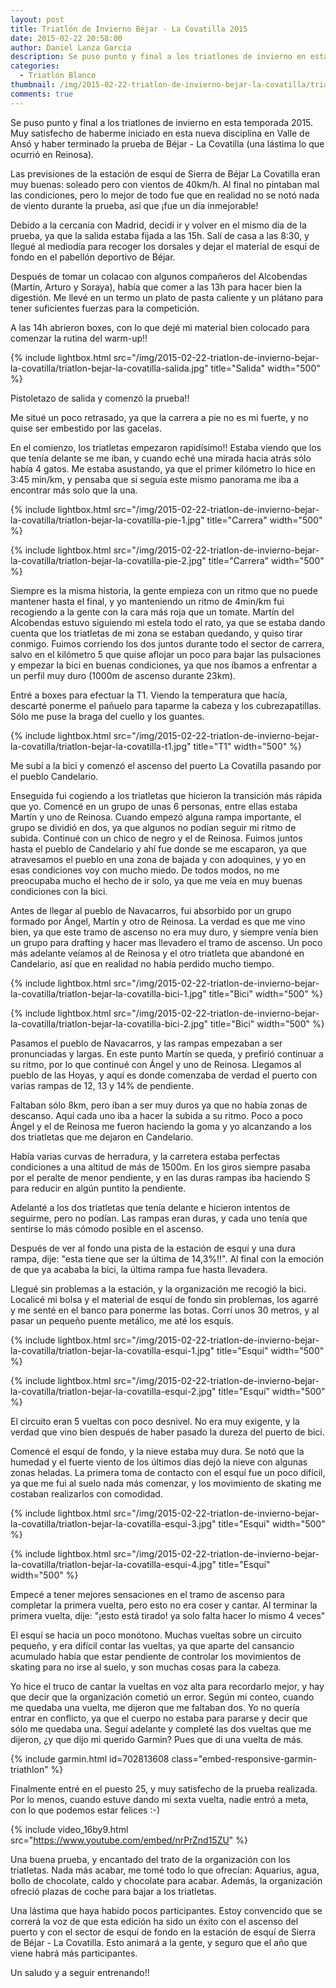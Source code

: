 ```yaml
---
layout: post
title: Triatlón de Invierno Béjar - La Covatilla 2015
date: 2015-02-22 20:58:00
author: Daniel Lanza García
description: Se puso punto y final a los triatlones de invierno en esta temporada 2015. Muy satisfecho de haberme iniciado en esta nueva disciplina en Valle de Ansó y haber terminado la prueba de Béjar - La Covatilla.
categories:
  - Triatlón Blanco
thumbnail: /img/2015-02-22-triatlon-de-invierno-bejar-la-covatilla/triatlon-bejar-la-covatilla-esqui-2.jpg
comments: true
---
```


Se puso punto y final a los triatlones de invierno en esta temporada 2015. Muy satisfecho de haberme iniciado en esta nueva disciplina en Valle de Ansó y haber terminado la prueba de Béjar - La Covatilla (una lástima lo que ocurrió en Reinosa).

Las previsiones de la estación de esquí de Sierra de Béjar La Covatilla eran muy buenas: soleado pero con vientos de 40km/h. Al final no pintaban mal las condiciones, pero lo mejor de todo fue que en realidad no se notó nada de viento durante la prueba, así que ¡fue un día inmejorable!

Debido a la cercanía con Madrid, decidí ir y volver en el mismo día de la prueba, ya que la salida estaba fijada a las 15h. Salí de casa a las 8:30, y llegué al mediodía para recoger los dorsales y dejar el material de esquí de fondo en el pabellón deportivo de Béjar.

Después de tomar un colacao con algunos compañeros del Alcobendas (Martín, Arturo y Soraya), había que comer a las 13h para hacer bien la digestión. Me llevé en un termo un plato de pasta caliente y un plátano para tener suficientes fuerzas para la competición.

A las 14h abrieron boxes, con lo que dejé mi material bien colocado para comenzar la rutina del warm-up!!

{% include lightbox.html src="/img/2015-02-22-triatlon-de-invierno-bejar-la-covatilla/triatlon-bejar-la-covatilla-salida.jpg" title="Salida" width="500" %}

Pistoletazo de salida y comenzó la prueba!!

Me situé un poco retrasado, ya que la carrera a pie no es mi fuerte, y no quise ser embestido por las gacelas.

En el comienzo, los triatletas empezaron rapidísimo!! Estaba viendo que los que tenía delante se me iban, y cuando eché una mirada hacia atrás sólo había 4 gatos. Me estaba asustando, ya que el primer kilómetro lo hice en 3:45 min/km, y pensaba que si seguía este mismo panorama me iba a encontrar más solo que la una.

{% include lightbox.html src="/img/2015-02-22-triatlon-de-invierno-bejar-la-covatilla/triatlon-bejar-la-covatilla-pie-1.jpg" title="Carrera" width="500" %}

{% include lightbox.html src="/img/2015-02-22-triatlon-de-invierno-bejar-la-covatilla/triatlon-bejar-la-covatilla-pie-2.jpg" title="Carrera" width="500" %}

Siempre es la misma historia, la gente empieza con un ritmo que no puede mantener hasta el final, y yo manteniendo un ritmo de 4min/km fui recogiendo a la gente con la cara más roja que un tomate. Martín del Alcobendas estuvo siguiendo mi estela todo el rato, ya que se estaba dando cuenta que los triatletas de mi zona se estaban quedando, y quiso tirar conmigo. Fuimos corriendo los dos juntos durante todo el sector de carrera, salvo en el kilómetro 5 que quise aflojar un poco para bajar las pulsaciones y empezar la bici en buenas condiciones, ya que nos íbamos a enfrentar a un perfil muy duro (1000m de ascenso durante 23km).

Entré a boxes para efectuar la T1. Viendo la temperatura que hacía, descarté ponerme el pañuelo para taparme la cabeza y los cubrezapatillas. Sólo me puse la braga del cuello y los guantes.

{% include lightbox.html src="/img/2015-02-22-triatlon-de-invierno-bejar-la-covatilla/triatlon-bejar-la-covatilla-t1.jpg" title="T1" width="500" %}

Me subí a la bici y comenzó el ascenso del puerto La Covatilla pasando por el pueblo Candelario.

Enseguida fui cogiendo a los triatletas que hicieron la transición más rápida que yo. Comencé en un grupo de unas 6 personas, entre ellas estaba Martín y uno de Reinosa. Cuando empezó alguna rampa importante, el grupo se dividió en dos, ya que algunos no podían seguir mi ritmo de subida. Continué con un chico de negro y el de Reinosa. Fuimos juntos hasta el pueblo de Candelario y ahí fue donde se me escaparon, ya que atravesamos el pueblo en una zona de bajada y con adoquines, y yo en esas condiciones voy con mucho miedo. De todos modos, no me preocupaba mucho el hecho de ir solo, ya que me veía en muy buenas condiciones con la bici.

Antes de llegar al pueblo de Navacarros, fui absorbido por un grupo formado por Ángel, Martín y otro de Reinosa. La verdad es que me vino bien, ya que este tramo de ascenso no era muy duro, y siempre venía bien un grupo para drafting y hacer mas llevadero el tramo de ascenso. Un poco más adelante veíamos al de Reinosa y el otro triatleta que abandoné en Candelario, así que en realidad no había perdido mucho tiempo.

{% include lightbox.html src="/img/2015-02-22-triatlon-de-invierno-bejar-la-covatilla/triatlon-bejar-la-covatilla-bici-1.jpg" title="Bici" width="500" %}

{% include lightbox.html src="/img/2015-02-22-triatlon-de-invierno-bejar-la-covatilla/triatlon-bejar-la-covatilla-bici-2.jpg" title="Bici" width="500" %}

Pasamos el pueblo de Navacarros, y las rampas empezaban a ser pronunciadas y largas. En este punto Martín se queda, y prefirió continuar a su ritmo, por lo que continué con Ángel y uno de Reinosa. Llegamos al pueblo de las Hoyas, y aquí es donde comenzaba de verdad el puerto con varias rampas de 12, 13 y 14% de pendiente.

Faltaban sólo 8km, pero iban a ser muy duros ya que no había zonas de descanso. Aquí cada uno iba a hacer la subida a su ritmo. Poco a poco Ángel y el de Reinosa me fueron haciendo la goma y yo alcanzando a los dos triatletas que me dejaron en Candelario.

Había varias curvas de herradura, y la carretera estaba perfectas condiciones a una altitud de más de 1500m. En los giros siempre pasaba por el peralte de menor pendiente, y en las duras rampas iba haciendo S para reducir en algún puntito la pendiente.

Adelanté a los dos triatletas que tenía delante e hicieron intentos de seguirme, pero no podían. Las rampas eran duras, y cada uno tenía que sentirse lo más cómodo posible en el ascenso.

Después de ver al fondo una pista de la estación de esquí y una dura rampa, dije: "esta tiene que ser la última de 14,3%!!". Al final con la emoción de que ya acababa la bici, la última rampa fue hasta llevadera.

Llegué sin problemas a la estación, y la organización me recogió la bici. Localicé mi bolsa y el material de esquí de fondo sin problemas, los agarré y me senté en el banco para ponerme las botas. Corrí unos 30 metros, y al pasar un pequeño puente metálico, me até los esquís.

{% include lightbox.html src="/img/2015-02-22-triatlon-de-invierno-bejar-la-covatilla/triatlon-bejar-la-covatilla-esqui-1.jpg" title="Esquí" width="500" %}

{% include lightbox.html src="/img/2015-02-22-triatlon-de-invierno-bejar-la-covatilla/triatlon-bejar-la-covatilla-esqui-2.jpg" title="Esquí" width="500" %}

El circuito eran 5 vueltas con poco desnivel. No era muy exigente, y la verdad que vino bien después de haber pasado la dureza del puerto de bici.

Comencé el esquí de fondo, y la nieve estaba muy dura. Se notó que la humedad y el fuerte viento de los últimos días dejó la nieve con algunas zonas heladas. La primera toma de contacto con el esquí fue un poco difícil, ya que me fui al suelo nada más comenzar, y los movimiento de skating me costaban realizarlos con comodidad.

{% include lightbox.html src="/img/2015-02-22-triatlon-de-invierno-bejar-la-covatilla/triatlon-bejar-la-covatilla-esqui-3.jpg" title="Esquí" width="500" %}

{% include lightbox.html src="/img/2015-02-22-triatlon-de-invierno-bejar-la-covatilla/triatlon-bejar-la-covatilla-esqui-4.jpg" title="Esquí" width="500" %}

Empecé a tener mejores sensaciones en el tramo de ascenso para completar la primera vuelta, pero esto no era coser y cantar. Al terminar la primera vuelta, dije: "¡esto está tirado! ya solo falta hacer lo mismo 4 veces"

El esquí se hacia un poco monótono. Muchas vueltas sobre un circuito pequeño, y era difícil contar las vueltas, ya que aparte del cansancio acumulado había que estar pendiente de controlar los movimientos de skating para no irse al suelo, y son muchas cosas para la cabeza.

Yo hice el truco de cantar la vueltas en voz alta para recordarlo mejor, y hay que decir que la organización cometió un error. Según mi conteo, cuando me quedaba una vuelta, me dijeron que me faltaban dos. Yo no quería entrar en conflicto, ya que el cuerpo no estaba para pararse y decir que sólo me quedaba una. Seguí adelante y completé las dos vueltas que me dijeron, ¿y que dijo mi querido Garmin? Pues que di una vuelta de más.

{% include garmin.html id=702813608 class="embed-responsive-garmin-triathlon" %}

Finalmente entré en el puesto 25, y muy satisfecho de la prueba realizada. Por lo menos, cuando estuve dando mi sexta vuelta, nadie entró a meta, con lo que podemos estar felices :-)

{% include video_16by9.html src="https://www.youtube.com/embed/nrPrZnd15ZU" %}

Una buena prueba, y encantado del trato de la organización con los triatletas. Nada más acabar, me tomé todo lo que ofrecían: Aquarius, agua, bollo de chocolate, caldo y chocolate para acabar. Además, la organización ofreció plazas de coche para bajar a los triatletas.

Una lástima que haya habido pocos participantes. Estoy convencido que se correrá la voz de que esta edición ha sido un éxito con el ascenso del puerto y con el sector de esquí de fondo en la estación de esquí de Sierra de Béjar - La Covatilla. Esto animará a la gente, y seguro que el año que viene habrá más participantes.

Un saludo y a seguir entrenando!!
